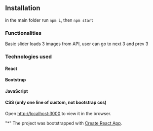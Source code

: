 

## Installation 
in the main folder run `npm i`, then `npm start`

### Functionalities
Basic slider loads 3 images from API, user can go to next 3 and prev 3

### Technologies used

#### React
#### Bootstrap
#### JavaScript
#### CSS (only one line of custom, not bootstrap css)

Open [http://localhost:3000](http://localhost:3000) to view it in the browser.





"*" The project was bootstrapped with [Create React App](https://github.com/facebook/create-react-app).
